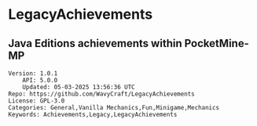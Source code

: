 # LegacyAchievements
## Java Editions achievements within PocketMine-MP
```properties
Version: 1.0.1
    API: 5.0.0
    Updated: 05-03-2025 13:56:36 UTC
Repo: https://github.com/WavyCraft/LegacyAchievements
License: GPL-3.0
Categories: General,Vanilla Mechanics,Fun,Minigame,Mechanics
Keywords: Achievements,Legacy,LegacyAchievements
```